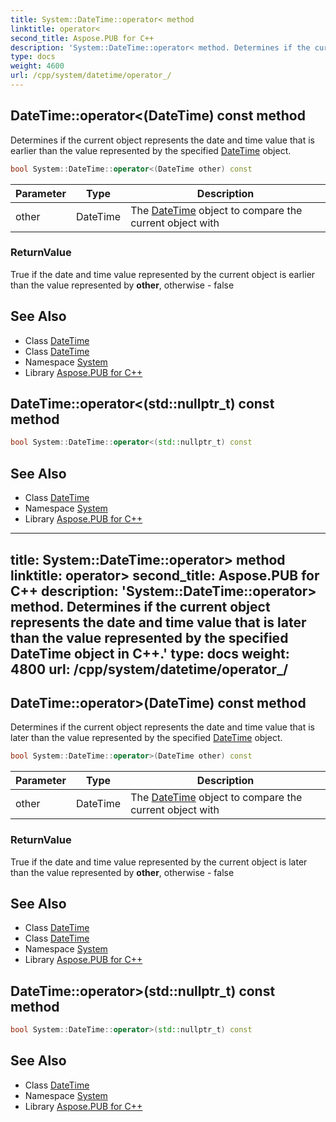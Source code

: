 ```yaml
---
title: System::DateTime::operator< method
linktitle: operator<
second_title: Aspose.PUB for C++
description: 'System::DateTime::operator< method. Determines if the current object represents the date and time value that is earlier than the value represented by the specified DateTime object in C++.'
type: docs
weight: 4600
url: /cpp/system/datetime/operator_/
---
```

## DateTime::operator<(DateTime) const method


Determines if the current object represents the date and time value that is earlier than the value represented by the specified [DateTime](../) object.

```cpp
bool System::DateTime::operator<(DateTime other) const
```


| Parameter | Type | Description |
| --- | --- | --- |
| other | DateTime | The [DateTime](../) object to compare the current object with |

### ReturnValue

True if the date and time value represented by the current object is earlier than the value represented by **other**, otherwise - false

## See Also

* Class [DateTime](../)
* Class [DateTime](../)
* Namespace [System](../../)
* Library [Aspose.PUB for C++](../../../)
## DateTime::operator<(std::nullptr_t) const method




```cpp
bool System::DateTime::operator<(std::nullptr_t) const
```

## See Also

* Class [DateTime](../)
* Namespace [System](../../)
* Library [Aspose.PUB for C++](../../../)
---
title: System::DateTime::operator> method
linktitle: operator>
second_title: Aspose.PUB for C++
description: 'System::DateTime::operator> method. Determines if the current object represents the date and time value that is later than the value represented by the specified DateTime object in C++.'
type: docs
weight: 4800
url: /cpp/system/datetime/operator_/
---
## DateTime::operator>(DateTime) const method


Determines if the current object represents the date and time value that is later than the value represented by the specified [DateTime](../) object.

```cpp
bool System::DateTime::operator>(DateTime other) const
```


| Parameter | Type | Description |
| --- | --- | --- |
| other | DateTime | The [DateTime](../) object to compare the current object with |

### ReturnValue

True if the date and time value represented by the current object is later than the value represented by **other**, otherwise - false

## See Also

* Class [DateTime](../)
* Class [DateTime](../)
* Namespace [System](../../)
* Library [Aspose.PUB for C++](../../../)
## DateTime::operator>(std::nullptr_t) const method




```cpp
bool System::DateTime::operator>(std::nullptr_t) const
```

## See Also

* Class [DateTime](../)
* Namespace [System](../../)
* Library [Aspose.PUB for C++](../../../)
